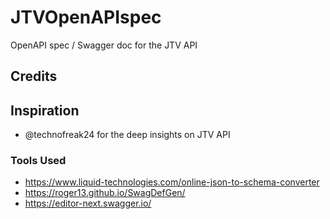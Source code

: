 # JTVOpenAPIspec

OpenAPI spec / Swagger doc for the JTV API

## Credits

## Inspiration

- @technofreak24 for the deep insights on JTV API

### Tools Used

- https://www.liquid-technologies.com/online-json-to-schema-converter
- https://roger13.github.io/SwagDefGen/
- https://editor-next.swagger.io/
